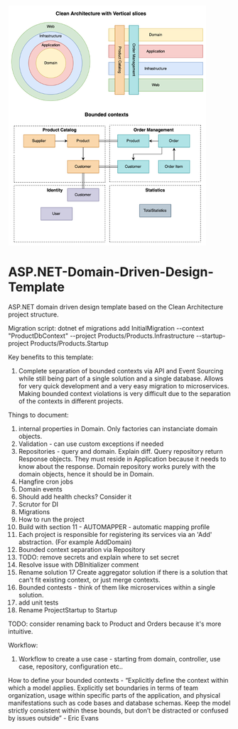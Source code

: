 ![Alt text](./architecture-diagram-white.png?raw=true "Architecture diagram")

# ASP.NET-Domain-Driven-Design-Template
ASP.NET domain driven design template based on the Clean Architecture project structure.

Migration script:
dotnet ef migrations add InitialMigration --context "ProductDbContext" --project Products/Products.Infrastructure --startup-project Products/Products.Startup

Key benefits to this template:
1. Complete separation of bounded contexts via API and Event Sourcing while still being part of a single solution and a single database. Allows for very quick development and a very easy migration to microservices. Making bounded context violations is very difficult due to the separation of the contexts in different projects.

Things to document:
1. internal properties in Domain. Only factories can instanciate domain objects.
2. Validation - can use custom exceptions if needed
3. Repositories - query and domain. Explain diff.
	Query repository return Response objects. They must reside in Application because it needs to know about the response. 
	Domain repository works purely with the domain objects, hence it should be in Domain.
4. Hangfire cron jobs
5. Domain events
6. Should add health checks? Consider it
7. Scrutor for DI
8. Migrations
9. How to run the project
10. Build with section
11 - AUTOMAPPER - automatic mapping profile
12. Each project is responsible for registering its services via an 'Add' abstraction. (For example AddDomain)
13. Bounded context separation via Repository
14. TODO: remove secrets and explain where to set secret
15. Resolve issue with DBInitializer comment
16. Rename solution
17 Create aggregator solution if there is a solution that can't fit existing context, or just merge contexts.
18. Bounded contests - think of them like microservices within a single solution.
19. add unit tests
20. Rename ProjectStartup to Startup

TODO: consider renaming back to Product and Orders because it's more intuitive.

Workflow:
1. Workflow to create a use case - starting from domain, controller, use case, repository, configuration etc..

How to define your bounded contexts - “Explicitly define the context within which a model applies. Explicitly set boundaries in terms of team organization, usage within specific parts of the application, and physical manifestations such as code bases and database schemas. Keep the model strictly consistent within these bounds, but don’t be distracted or confused by issues outside” - Eric Evans